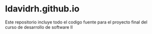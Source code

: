 # ldavidrh.github.io
Este repositorio incluye todo el codigo fuente para el proyecto final del curso de desarrollo de software II
